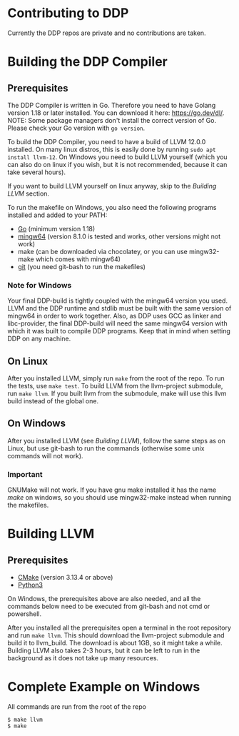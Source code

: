 # Contributing to DDP

Currently the DDP repos are private and no contributions are taken.

# Building the DDP Compiler

## Prerequisites

The DDP Compiler is written in Go. Therefore you need to have Golang version 1.18 or later installed. You can download it here: https://go.dev/dl/. <br>
NOTE: Some package managers don't install the correct version of Go. Please check your Go version with `go version`.

To build the DDP Compiler, you need to have a build of LLVM 12.0.0 installed.
On many linux distros, this is easily done by running `sudo apt install llvm-12`.
On Windows you need to build LLVM yourself (which you can also do on linux if you wish, but it is not recommended, because it can take several hours).

If you want to build LLVM yourself on linux anyway, skip to the *Building LLVM* section.

To run the makefile on Windows, you also need the following programs installed and added to your PATH:

- [Go](https://go.dev/dl/) (minimum version 1.18)
- [mingw64](https://sourceforge.net/projects/mingw-w64/files/Toolchains%20targetting%20Win64/Personal%20Builds/mingw-builds/8.1.0/threads-posix/seh/x86_64-8.1.0-release-posix-seh-rt_v6-rev0.7z/download) (version 8.1.0 is tested and works, other versions might not work)
- make (can be downloaded via chocolatey, or you can use mingw32-make which comes with mingw64)
- [git](https://git-scm.com/download/win) (you need git-bash to run the makefiles)

### Note for Windows

Your final DDP-build is tightly coupled with the mingw64 version you used.
LLVM and the DDP runtime and stdlib must be built with the same version of mingw64 in order to work together.
Also, as DDP uses GCC as linker and libc-provider, the final DDP-build will need the same mingw64 version with which
it was built to compile DDP programs. Keep that in mind when setting DDP on any machine.

## On Linux

After you installed LLVM, simply run `make` from the root of the repo.
To run the tests, use `make test`.
To build LLVM from the llvm-project submodule, run `make llvm`.
If you built llvm from the submodule, make will use this llvm build instead of the global one.

## On Windows

After you installed LLVM (see *Building LLVM*), follow the same steps as on Linux, but use git-bash to run the commands (otherwise some unix commands will not work).

### Important
GNUMake will not work. If you have gnu make installed it has the name *make* on windows, so you should use mingw32-make instead when running the makefiles.

# Building LLVM

## Prerequisites

- [CMake](https://cmake.org/download/) (version 3.13.4 or above)
- [Python3](https://www.python.org/downloads/)

On Windows, the prerequisites above are also needed, and all the commands below need to be executed from git-bash and not cmd or powershell.

After you installed all the prerequisites open a terminal in the root repository and run `make llvm`.
This should download the llvm-project submodule and build it to llvm_build.
The download is about 1GB, so it might take a while.
Building LLVM also takes 2-3 hours, but it can be left to run in the background as it does not take up many resources.

# Complete Example on Windows

All commands are run from the root of the repo

```
$ make llvm
$ make
```
